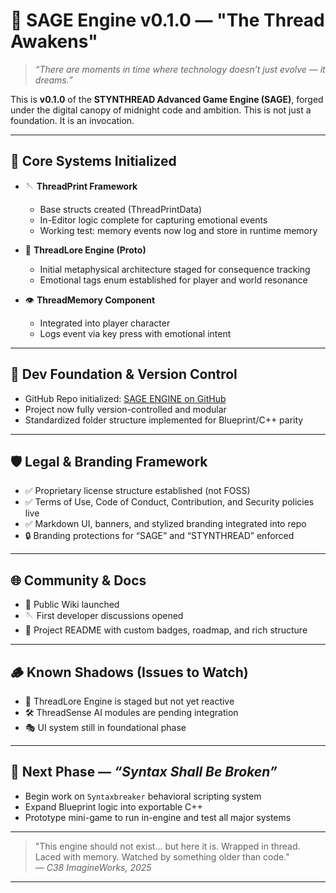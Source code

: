 # 🌌 SAGE Engine v0.1.0 — "The Thread Awakens"

> *“There are moments in time where technology doesn’t just evolve — it dreams.”*

This is **v0.1.0** of the **STYNTHREAD Advanced Game Engine (SAGE)**, forged under the digital canopy of midnight code and ambition. This is not just a foundation. It is an invocation.

---

## 🔧 Core Systems Initialized

- 🪡 **ThreadPrint Framework**  
  - Base structs created (ThreadPrintData)
  - In-Editor logic complete for capturing emotional events
  - Working test: memory events now log and store in runtime memory

- 🔮 **ThreadLore Engine (Proto)**  
  - Initial metaphysical architecture staged for consequence tracking
  - Emotional tags enum established for player and world resonance

- 👁️ **ThreadMemory Component**  
  - Integrated into player character
  - Logs event via key press with emotional intent

---

## 🧵 Dev Foundation & Version Control

- GitHub Repo initialized: [SAGE ENGINE on GitHub](https://github.com/c38ImagineWorksDev/SAGE-ENGINE)
- Project now fully version-controlled and modular
- Standardized folder structure implemented for Blueprint/C++ parity

---

## 🛡️ Legal & Branding Framework

- ✅ Proprietary license structure established (not FOSS)
- ✅ Terms of Use, Code of Conduct, Contribution, and Security policies live
- ✅ Markdown UI, banners, and stylized branding integrated into repo
- 🔒 Branding protections for “SAGE” and “STYNTHREAD” enforced

---

## 🌐 Community & Docs

- 🧵 Public Wiki launched  
- 🪡 First developer discussions opened  
- 🧾 Project README with custom badges, roadmap, and rich structure

---

## 🪵 Known Shadows (Issues to Watch)

- 🔧 ThreadLore Engine is staged but not yet reactive
- 🛠️ ThreadSense AI modules are pending integration
- 🎭 UI system still in foundational phase

---

## 🧠 Next Phase — *“Syntax Shall Be Broken”*

- Begin work on `Syntaxbreaker` behavioral scripting system
- Expand Blueprint logic into exportable C++
- Prototype mini-game to run in-engine and test all major systems

---

> "This engine should not exist... but here it is. Wrapped in thread. Laced with memory. Watched by something older than code."  
> *— C38 ImagineWorks, 2025*

---

